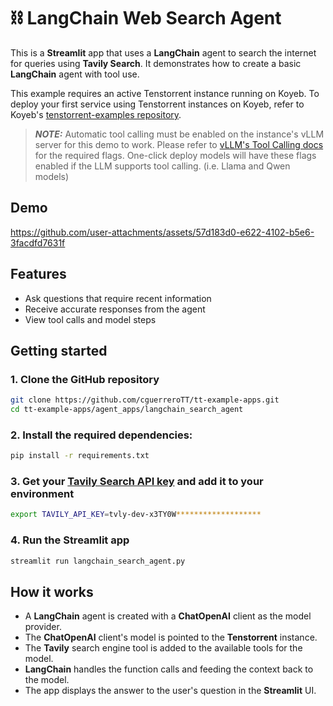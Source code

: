 # ⛓️ LangChain Web Search Agent
This is a **Streamlit** app that uses a **LangChain** agent to search the internet for queries using **Tavily Search**.  It demonstrates how to create a basic **LangChain** agent with tool use.

This example requires an active Tenstorrent instance running on Koyeb.  To deploy your first service using Tenstorrent instances on Koyeb, refer to Koyeb's [tenstorrent-examples repository](https://github.com/koyeb/tenstorrent-examples).  

> **_NOTE:_** Automatic tool calling must be enabled on the instance's vLLM server for this demo to work.  Please refer to [vLLM's Tool Calling docs](https://docs.vllm.ai/en/stable/features/tool_calling.html#automatic-function-calling) for the required flags.  One-click deploy models will have these flags enabled if the LLM supports tool calling. (i.e. Llama and Qwen models)

## Demo

https://github.com/user-attachments/assets/57d183d0-e622-4102-b5e6-3facdfd7631f

## Features
- Ask questions that require recent information
- Receive accurate responses from the agent
- View tool calls and model steps

## Getting started

### 1. Clone the GitHub repository
```bash
git clone https://github.com/cguerreroTT/tt-example-apps.git
cd tt-example-apps/agent_apps/langchain_search_agent
```

### 2. Install the required dependencies:
```bash
pip install -r requirements.txt
```

### 3. Get your [Tavily Search API key](https://tavily.com/) and add it to your environment
```bash
export TAVILY_API_KEY=tvly-dev-x3TY0W*******************
```

### 4. Run the Streamlit app
```bash
streamlit run langchain_search_agent.py
```

## How it works

- A **LangChain** agent is created with a **ChatOpenAI** client as the model provider.
- The **ChatOpenAI** client's model is pointed to the **Tenstorrent** instance.
- The **Tavily** search engine tool is added to the available tools for the model.
- **LangChain** handles the function calls and feeding the context back to the model.
- The app displays the answer to the user's question in the **Streamlit** UI.
